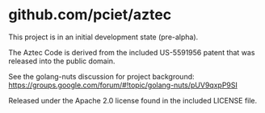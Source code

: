 # github.com/pciet/aztec

This project is in an initial development state (pre-alpha).

The Aztec Code is derived from the included US-5591956 patent that was released into the public domain.

See the golang-nuts discussion for project background: https://groups.google.com/forum/#!topic/golang-nuts/pUV9qxpP9SI

Released under the Apache 2.0 license found in the included LICENSE file.
